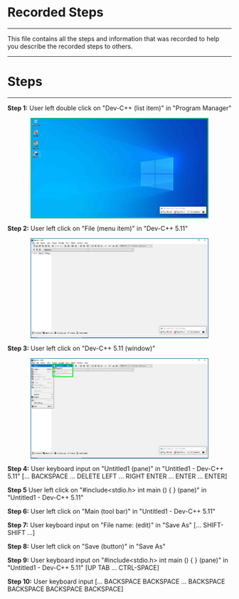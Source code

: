 # Recorded Steps
-----
This file contains all the steps and information that was recorded to help you describe the recorded steps to others. 

-----
# Steps
-----

**Step 1:** User left double click on "Dev-C++ (list item)" in "Program Manager"

<p align="center"> 
<img src="/INSTRUCTIONS/IMG/DEV/001-DEV.jpeg" width="400" align="center">
</p 

**Step 2:** User left click on "File (menu item)" in "Dev-C++ 5.11"

<p align="center"> 
<img src="/INSTRUCTIONS/IMG/DEV/002-DEV.jpeg" width="400" align="center">
</p 

**Step 3:** User left click on "Dev-C++ 5.11 (window)"

<p align="center"> 
<img src="/INSTRUCTIONS/IMG/DEV/003-DEV.jpeg" width="400" align="center">
</p 

**Step 4:** User keyboard input on "Untitled1 (pane)" in "Untitled1 - Dev-C++ 5.11" [... BACKSPACE ... DELETE LEFT ... RIGHT ENTER ... ENTER ... ENTER]





**Step 5** User left click on "#include<stdio.h> int main () { } (pane)" in "Untitled1 - Dev-C++ 5.11"





**Step 6:** User left click on "Main (tool bar)" in "Untitled1 - Dev-C++ 5.11"




**Step 7:** User keyboard input on "File name: (edit)" in "Save As" [... SHIFT-SHIFT ...]





**Step 8:** User left click on "Save (button)" in "Save As"




**Step 9:** User keyboard input on "#include<stdio.h> int main () { } (pane)" in "Untitled1 - Dev-C++ 5.11" [UP TAB ... CTRL-SPACE]




**Step 10:** User keyboard input [... BACKSPACE BACKSPACE ... BACKSPACE BACKSPACE BACKSPACE BACKSPACE]


